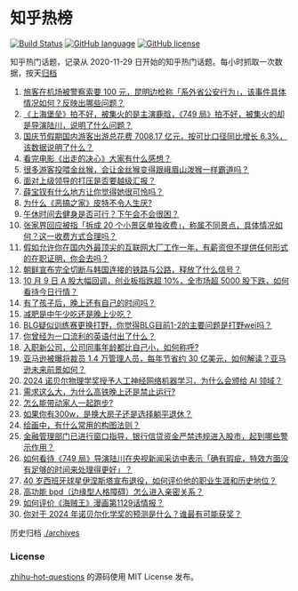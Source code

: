 # 知乎热榜
[![Build Status](https://github.com/ToWeLong/zhihu-hot-questions/workflows/CI/badge.svg)](https://github.com/ToWeLong/zhihu-hot-questions/actions)
[![GitHub language](https://img.shields.io/badge/language-golang-orange.svg)](https://golang.org/)
[![GitHub license](https://img.shields.io/github/license/ToWeLong/zhihu-hot-questions)](https://github.com/ToWeLong/zhihu-hot-questions/blob/main/LICENSE)

知乎热门话题，记录从 2020-11-29 日开始的知乎热门话题。每小时抓取一次数据，按天[归档](./archives)

<!-- BEGIN -->

1. [旅客在机场被警察索要 100 元，昆明边检称「系外省公安行为」，该事件具体情况如何？反映出哪些问题？](https://www.zhihu.com/question/772444247)
1. [《上海堡垒》拍不好，被集火的是主演鹿晗，《749 局》拍不好，被集火的却是导演陆川，说明了什么问题？](https://www.zhihu.com/question/720197075)
1. [国庆节假期国内游客出游总花费 7008.17 亿元，按可比口径同比增长 6.3%，该数据说明了什么？](https://www.zhihu.com/question/780044404)
1. [看完电影《出走的决心》大家有什么感想？](https://www.zhihu.com/question/666573953)
1. [很多游客投喂金丝猴，会让金丝猴变得跟峨眉山泼猴一样霸道吗？](https://www.zhihu.com/question/712463996)
1. [面对上级领导的打压是否要越级汇报？](https://www.zhihu.com/question/763662776)
1. [薛宝钗有什么地方让你觉得她很可怜吗？](https://www.zhihu.com/question/666378680)
1. [为什么《恶搞之家》皮特不令人生厌?](https://www.zhihu.com/question/641557887)
1. [午休时间去健身是否可行？下午会不会很困？](https://www.zhihu.com/question/667148963)
1. [张家界回应被指「拆成 20 个小景区单独收费」，称属不同景点，具体情况如何？这一收费方式合理吗？](https://www.zhihu.com/question/788517047)
1. [假如允许你在国内外最顶尖的互联网大厂工作一年，有薪资但不提供任何形式的在职证明，你会去吗？](https://www.zhihu.com/question/671577507)
1. [朝鲜宣布完全切断与韩国连接的铁路与公路，释放了什么信号？](https://www.zhihu.com/question/788939859)
1. [10 月 9 日 A 股大幅回调，创业板指跌超 10%，全市场超 5000 股下跌，如何看待今日行情？](https://www.zhihu.com/question/788585736)
1. [有了孩子后，晚上还有自己的时间吗？](https://www.zhihu.com/question/781025276)
1. [减肥是中午少吃还是晚上少吃？](https://www.zhihu.com/question/664424087)
1. [BLG疑似训练赛更换打野，你觉得BLG目前1-2的主要问题是打野wei吗？](https://www.zhihu.com/question/777613592)
1. [你曾经为一口流利的英语付出了什么？](https://www.zhihu.com/question/428705969)
1. [入职新公司，公司同事年龄都比自己小，如何称呼?](https://www.zhihu.com/question/671622742)
1. [亚马逊被曝将裁员 1.4 万管理人员，每年节省约 30 亿美元，如何解读？亚马逊未来前景如何？](https://www.zhihu.com/question/758670234)
1. [2024 诺贝尔物理学奖授予人工神经网络机器学习，为什么会颁给 AI 领域？](https://www.zhihu.com/question/777943030)
1. [需求这么大，为什么高铁晚上还是禁止运行?](https://www.zhihu.com/question/666928738)
1. [怎么能带动家人一起跑步?](https://www.zhihu.com/question/667659129)
1. [如果你有300w，是换大房子还是选择躺平退休？](https://www.zhihu.com/question/667680671)
1. [绘画中，有什么常用的构图法则？](https://www.zhihu.com/question/362048641)
1. [金融管理部门已进行窗口指导，银行信贷资金严禁违规进入股市，起到哪些警示作用？](https://www.zhihu.com/question/778093356)
1. [如何看待《749 局》导演陆川在央视新闻采访中表示「确有瑕疵，特效方面没有足够的时间来处理得更好」？](https://www.zhihu.com/question/767015949)
1. [40 岁西班牙球星伊涅斯塔宣布退役，如何评价他的职业生涯和历史地位？](https://www.zhihu.com/question/782591337)
1. [高功能 bpd（边缘型人格障碍）怎么进入亲密关系？](https://www.zhihu.com/question/666596400)
1. [如何评价《海贼王》漫画第1129话情报？](https://www.zhihu.com/question/784236831)
1. [你对于 2024 年诺贝尔化学奖的预测是什么？谁最有可能获奖？](https://www.zhihu.com/question/666086192)

<!-- END -->

历史归档 [./archives](./archives)


### License
[zhihu-hot-questions](https://github.com/towelong/zhihu-hot-questions) 的源码使用 MIT License 发布。